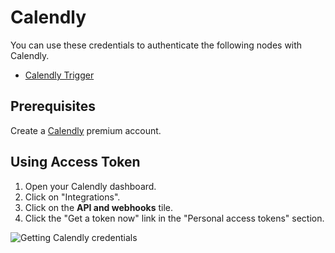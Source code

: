 # Calendly

You can use these credentials to authenticate the following nodes with Calendly.

- [Calendly Trigger](/integrations/trigger-nodes/n8n-nodes-base.calendlyTrigger/)

## Prerequisites

Create a [Calendly](https://www.calendly.com/) premium account.

## Using Access Token

1. Open your Calendly dashboard.
2. Click on "Integrations".
3. Click on the **API and webhooks** tile.
4. Click the "Get a token now" link in the "Personal access tokens" section.

![Getting Calendly credentials](/_images/integrations/credentials/calendly/using-access-token.gif)
